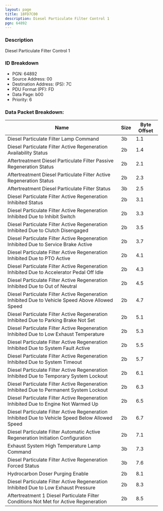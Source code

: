 ```yaml
---
layout: page
title: 18FD7C00
description: Diesel Particulate Filter Control 1
pgn: 64892
---
```


### Description

Diesel Particulate Filter Control 1

### ID Breakdown
* PGN: 64892
* Source Address: 00
* Destination Address: (PS): 7C
* PDU Format (PF): FD
* Data Page: b00
* Priority: 6

### Data Packet Breakdown:

| Name | Size | Byte Offset |
| ---- | ---- | ----------- |
| Diesel Particulate Filter Lamp Command | 3b | 1.1 |
| Diesel Particulate Filter Active Regeneration Availability Status | 2b | 1.4 |
| Aftertreatment Diesel Particulate Filter Passive Regeneration Status | 2b | 2.1 |
| Aftertreatment Diesel Particulate Filter Active Regeneration Status | 2b | 2.3 |
| Aftertreatment Diesel Particulate Filter Status | 3b | 2.5 |
| Diesel Particulate Filter Active Regeneration Inhibited Status | 2b | 3.1 |
| Diesel Particulate Filter Active Regeneration Inhibited Due to Inhibit Switch | 2b | 3.3 |
| Diesel Particulate Filter Active Regeneration Inhibited Due to Clutch Disengaged | 2b | 3.5 |
| Diesel Particulate Filter Active Regeneration Inhibited Due to Service Brake Active | 2b | 3.7 |
| Diesel Particulate Filter Active Regeneration Inhibited Due to PTO Active | 2b | 4.1 |
| Diesel Particulate Filter Active Regeneration Inhibited Due to Accelerator Pedal Off Idle | 2b | 4.3 |
| Diesel Particulate Filter Active Regeneration Inhibited Due to Out of Neutral | 2b | 4.5 |
| Diesel Particulate Filter Active Regeneration Inhibited Due to Vehicle Speed Above Allowed Speed | 2b | 4.7 |
| Diesel Particulate Filter Active Regeneration Inhibited Due to Parking Brake Not Set | 2b | 5.1 |
| Diesel Particulate Filter Active Regeneration Inhibited Due to Low Exhaust Temperature | 2b | 5.3 |
| Diesel Particulate Filter Active Regeneration Inhibited Due to System Fault Active | 2b | 5.5 |
| Diesel Particulate Filter Active Regeneration Inhibited Due to System Timeout | 2b | 5.7 |
| Diesel Particulate Filter Active Regeneration Inhibited Due to Temporary System Lockout | 2b | 6.1 |
| Diesel Particulate Filter Active Regeneration Inhibited Due to Permanent System Lockout | 2b | 6.3 |
| Diesel Particulate Filter Active Regeneration Inhibited Due to Engine Not Warmed Up | 2b | 6.5 |
| Diesel Particulate Filter Active Regeneration Inhibited Due to Vehicle Speed Below Allowed Speed | 2b | 6.7 |
| Diesel Particulate Filter Automatic Active Regeneration Initiation Configuration | 2b | 7.1 |
| Exhaust System High Temperature Lamp Command | 3b | 7.3 |
| Diesel Particulate Filter Active Regeneration Forced Status | 3b | 7.6 |
| Hydrocarbon Doser Purging Enable | 2b | 8.1 |
| Diesel Particulate Filter Active Regeneration Inhibited Due to Low Exhaust Pressure | 2b | 8.3 |
| Aftertreatment 1 Diesel Particulate Filter Conditions Not Met for Active Regeneration | 2b | 8.5 |
